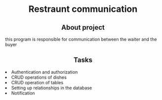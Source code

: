 <h1 align="center">Restraunt communication</h1>

<h2 align="center">About project</h2>
<p>this program is responsible for communication between the waiter and the buyer</p>


<h2 align="center">Tasks</h2>
<li>Authentication and authorization </li>
<li>CRUD operations of dishes</li>
<li>CRUD operation of tables</li>
<li>Setting up relationships in the database</li>
<li>Notification</li>
